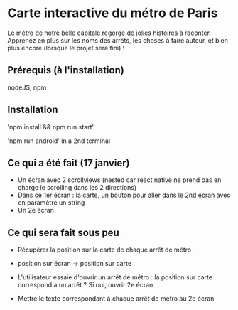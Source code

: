 # Carte interactive du métro de Paris

Le métro de notre belle capitale regorge de jolies histoires à raconter. Apprenez en plus sur les noms des arrêts, les choses à faire autour, et bien plus encore (lorsque le projet sera fini) !

## Prérequis (à l'installation)
nodeJS, npm

## Installation
'npm install && npm run start'

'npm run android' in a 2nd terminal

## Ce qui a été fait (17 janvier)
- Un écran avec 2 scrollviews (nested car react native ne prend pas en charge le scrolling dans les 2 directions)
- Dans ce 1er écran : la carte, un bouton pour aller dans le 2nd écran avec en paramètre un string
- Un 2e écran

## Ce qui sera fait sous peu
- Récupérer la position sur la carte de chaque arrêt de métro

- position sur écran -> position sur carte

- L'utilisateur essaie d'ouvrir un arrêt de métro : la position sur carte correspond à un arrêt ? Si oui, ouvrir 2e écran

- Mettre le texte correspondant à chaque arrêt de métro au 2e écran

